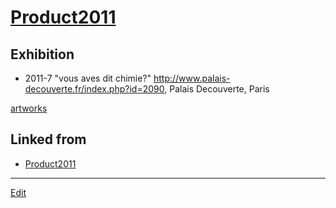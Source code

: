 ---
---
# [Product2011](Product2011)

## Exhibition

* 2011-7 "vous aves dit chimie?" http://www.palais-decouverte.fr/index.php?id=2090, Palais Decouverte, Paris

[artworks](artworks) 


## Linked from

* [Product2011](Product2011.md)


----
[Edit](https://github.com/vitroid/vitroid.github.io/edit/master/MD/Product2011.md)
